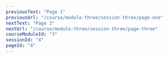 ```yaml
---
previousText: "Page 1"
previousUrl: "/course/module-three/session-three/page-one"
nextText: "Page 3"
nextUrl: "/course/module-three/session-three/page-three"
courseModuleId: "3"
sessionId: "4"
pageId: "4"
---
```



